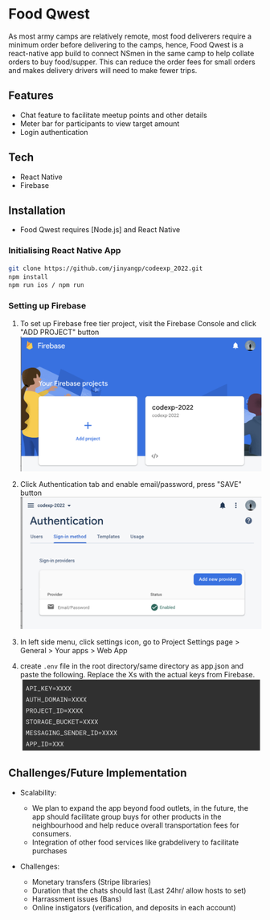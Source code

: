 
# Food Qwest
As most army camps are relatively remote, most food deliverers require a minimum order before delivering to the camps, hence,
Food Qwest is a react-native app build to connect NSmen in the same camp to help collate orders to buy food/supper. This can reduce the order fees for small orders and makes delivery drivers will need to make fewer trips.

## Features
- Chat feature to facilitate meetup points and other details
- Meter bar for participants to view target amount
- Login authentication
  
## Tech
- React Native
- Firebase

## Installation
- Food Qwest requires [Node.js] and React Native

### Initialising React Native App
```sh
git clone https://github.com/jinyangp/codeexp_2022.git
npm install
npm run ios / npm run 
```

### Setting up Firebase
1. To set up Firebase free tier project, visit the Firebase Console and click "ADD PROJECT" button
![pic1](https://github.com/jinyangp/codeexp_2022/blob/00e322e4bae483b4902b68baa8d4bdad870b936d/assets/add.png)

2. Click Authentication tab and enable email/password, press "SAVE" button
![pic2](https://github.com/jinyangp/codeexp_2022/blob/9ee54e66a881b966c897f29ae0a167d45eab923c/assets/auth.png)
3. In left side menu, click settings icon, go to Project Settings page > General > Your apps > Web App

4. create ```.env``` file in the root directory/same directory as app.json and paste the following. Replace the Xs with the actual keys from Firebase.
![pic3](https://github.com/jinyangp/codeexp_2022/blob/9ee54e66a881b966c897f29ae0a167d45eab923c/assets/apikey.png)

## Challenges/Future Implementation
- Scalability: 
  -  We plan to expand the app beyond food outlets, in the future, the app should facilitate group buys for other products in the neighbourhood and help reduce overall transportation fees for consumers.
  - Integration of other food services like grabdelivery to facilitate purchases
  
 
- Challenges: 
  - Monetary transfers (Stripe libraries)
  - Duration that the chats should last (Last 24hr/ allow hosts to set)
  - Harrassment issues (Bans)
  - Online instigators (verification, and deposits in each account)
